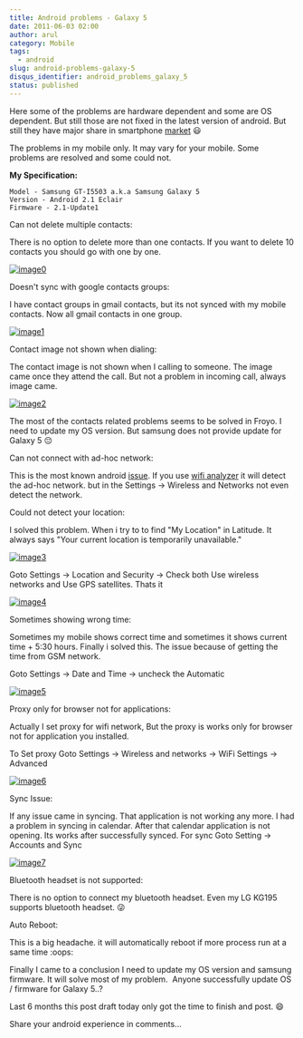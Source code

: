```yaml
---
title: Android problems - Galaxy 5
date: 2011-06-03 02:00
author: arul
category: Mobile
tags:
  - android
slug: android-problems-galaxy-5
disqus_identifier: android_problems_galaxy_5
status: published
---
```


Here some of the problems are hardware dependent and some are OS
dependent. But still those are not fixed in the latest version of
android. But still they have major share in smartphone
[market](http://news.cnet.com/8301-13506_3-20051610-17.html) 😃

The problems in my mobile only. It may vary for your mobile. Some
problems are resolved and some could not.

**My Specification:**

``` text
Model - Samsung GT-I5503 a.k.a Samsung Galaxy 5
Version - Android 2.1 Eclair
Firmware - 2.1-Update1
```

Can not delete multiple contacts:

There is no option to delete more than one contacts. If you want to
delete 10 contacts you should go with one by one.

[![image0](http://4.bp.blogspot.com/-KH60R4Err7w/Teh6HZO4LPI/AAAAAAAAAoE/NAHpDWfzUTA/s400/contact-delete.png)](http://4.bp.blogspot.com/-KH60R4Err7w/Teh6HZO4LPI/AAAAAAAAAoE/NAHpDWfzUTA/s1600/contact-delete.png)

Doesn\'t sync with google contacts groups:

I have contact groups in gmail contacts, but its not synced with my
mobile contacts. Now all gmail contacts in one group.

[![image1](http://4.bp.blogspot.com/-5s8lYPDeNqE/Teh8LORd-eI/AAAAAAAAAo4/BLu9_Pa0IRQ/s400/contact-groups-notshow.png)](http://4.bp.blogspot.com/-5s8lYPDeNqE/Teh8LORd-eI/AAAAAAAAAo4/BLu9_Pa0IRQ/s1600/contact-groups-notshow.png)

Contact image not shown when dialing:

The contact image is not shown when I calling to someone. The image came
once they attend the call. But not a problem in incoming call, always
image came.

[![image2](http://3.bp.blogspot.com/-AH6-Qg3VunA/Teh6H24FZOI/AAAAAAAAAoY/zy7NvAvtHDo/s400/dialing-noimage.png)](http://3.bp.blogspot.com/-AH6-Qg3VunA/Teh6H24FZOI/AAAAAAAAAoY/zy7NvAvtHDo/s1600/dialing-noimage.png)

The most of the contacts related problems seems to be solved in Froyo. I
need to update my OS version. But samsung does not provide update for
Galaxy 5 😔

Can not connect with ad-hoc network:

This is the most known android
[issue](http://code.google.com/p/android/issues/detail?id=82). If you
use [wifi
analyzer](https://market.android.com/details?id=com.farproc.wifi.analyzer)
it will detect the ad-hoc network. but in the Settings → Wireless and
Networks not even detect the network.

Could not detect your location:

I solved this problem. When i try to to find \"My Location\"
in Latitude. It always says \"Your current location is temporarily
unavailable.\"

[![image3](http://2.bp.blogspot.com/-OSbeWkLRma0/TeiAbCrjOAI/AAAAAAAAApA/S2VBY0HFGAU/s400/location-unavailable.png)](http://2.bp.blogspot.com/-OSbeWkLRma0/TeiAbCrjOAI/AAAAAAAAApA/S2VBY0HFGAU/s1600/location-unavailable.png)

Goto Settings → Location and Security → Check both Use wireless networks
and Use GPS satellites. Thats it

[![image4](http://2.bp.blogspot.com/-W1oDYw97SWY/Teh6IYfCMEI/AAAAAAAAAog/zR5-KvaXQV4/s400/network-doesn%2527t-detect-location.png)](http://2.bp.blogspot.com/-W1oDYw97SWY/Teh6IYfCMEI/AAAAAAAAAog/zR5-KvaXQV4/s1600/network-doesn%2527t-detect-location.png)

Sometimes showing wrong time:

Sometimes my mobile shows correct time and sometimes it shows current
time + 5:30 hours. Finally i solved this. The issue because of getting
the time from GSM network.

Goto Settings → Date and Time → uncheck the Automatic

[![image5](http://1.bp.blogspot.com/-uk3YT5CaQYI/TeiC3OgyXmI/AAAAAAAAApI/4LOvxT30zg8/s400/network-automatic-wrongtime.png)](http://1.bp.blogspot.com/-uk3YT5CaQYI/TeiC3OgyXmI/AAAAAAAAApI/4LOvxT30zg8/s1600/network-automatic-wrongtime.png)

Proxy only for browser not for applications:

Actually I set proxy for wifi network, But the proxy is works only for
browser not for application you installed.

To Set proxy Goto Settings → Wireless and networks → WiFi Settings →
Advanced

[![image6](http://2.bp.blogspot.com/-3Pac3sUFvs8/Teh6IvidBjI/AAAAAAAAAoo/XldaRO1H_wg/s400/network-proxy.png)](http://2.bp.blogspot.com/-3Pac3sUFvs8/Teh6IvidBjI/AAAAAAAAAoo/XldaRO1H_wg/s1600/network-proxy.png)

Sync Issue:

If any issue came in syncing. That application is not working any more.
I had a problem in syncing in calendar. After that calendar application
is not opening. Its works after successfully synced. For sync Goto
Setting → Accounts and Sync

[![image7](http://3.bp.blogspot.com/-DNJ1vX9sKlg/TeiGFSZPEXI/AAAAAAAAApQ/o3U4o2lEiKw/s400/sync-calendar.png)](http://3.bp.blogspot.com/-DNJ1vX9sKlg/TeiGFSZPEXI/AAAAAAAAApQ/o3U4o2lEiKw/s1600/sync-calendar.png)

Bluetooth headset is not supported:

There is no option to connect my bluetooth headset. Even my LG KG195
supports bluetooth headset. 😜

Auto Reboot:

This is a big headache. it will automatically reboot if more process run
at a same time :oops:

Finally I came to a conclusion I need to update my OS version and
samsung firmware. It will solve most of my problem.  Anyone successfully
update OS / firmware for Galaxy 5..?

Last 6 months this post draft today only got the time to finish and
post. 😄

Share your android experience in comments\...
